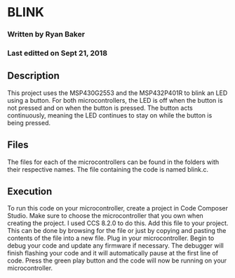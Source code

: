 # BLINK
### Written by Ryan Baker
### Last editted on Sept 21, 2018
## Description
This project uses the MSP430G2553 and the MSP432P401R to blink an LED using a button.
For both microcontrollers, the LED is off when the button is not pressed and on when the button is pressed.
The button acts continuously, meaning the LED continues to stay on while the button is being pressed.
## Files
The files for each of the microcontrollers can be found in the folders with their respective names. The file containing the code is named blink.c.
## Execution
To run this code on your microcontroller, create a project in Code Composer Studio. Make sure to choose the microcontroller that you own when creating the project. I used CCS 8.2.0 to do this. Add this file to your project. This can be done by browsing for the file or just by copying and pasting the contents of the file into a new file. Plug in your microcontroller. Begin to debug your code and update any firmware if necessary. The debugger will finish flashing your code and it will automatically pause at the first line of code. Press the green play button and the code will now be running on your microcontroller.